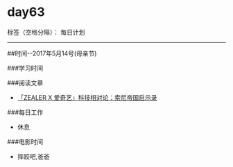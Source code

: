 # day63

标签（空格分隔）： 每日计划

---
##时间--2017年5月14号(母亲节)

###学习时间<br>

###阅读文章<br>
* [「ZEALER X 爱奇艺」科技相对论：索尼帝国启示录][1]

###每日工作<br>
* 休息

###电影时间<br>
* 摔跤吧,爸爸

  [1]: http://www.zealer.com/post/220.html
